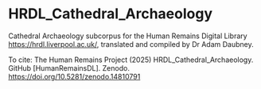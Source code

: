 # HRDL_Cathedral_Archaeology
Cathedral Archaeology subcorpus for the Human Remains Digital Library <https://hrdl.liverpool.ac.uk/>, translated and compiled by Dr Adam Daubney.

To cite: The Human Remains Project (2025) HRDL_Cathedral_Archaeology. GitHub [HumanRemainsDL]. Zenodo. https://doi.org/10.5281/zenodo.14810791
